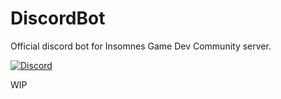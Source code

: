 # DiscordBot

Official discord bot for Insomnes Game Dev Community server.

[![Discord](https://img.shields.io/discord/243005537342586880?color=7289DA&label=Discord%20Server&style=for-the-badge)](https://discord.com/invite/decJDCn)

WIP
